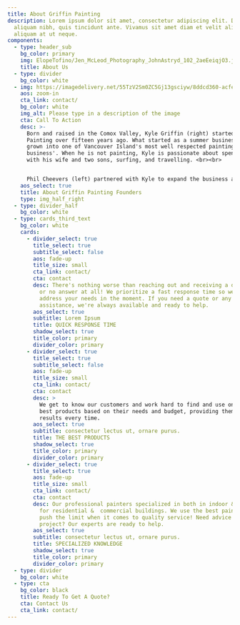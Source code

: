 ```yaml
---
title: About Griffin Painting
description: Lorem ipsum dolor sit amet, consectetur adipiscing elit. Duis at
  aliquam nibh, quis tincidunt ante. Vivamus sit amet diam et velit aliquam
  aliquam at ut neque.
components:
  - type: header_sub
    bg_color: primary
    img: ElopeTofino/Jen_McLeod_Photography_JohnAstryd_102_2aeEeiqjO3.jpg
    title: About Us
  - type: divider
    bg_color: white
  - img: https://imagedelivery.net/55TzV2Sm0ZC5Gj13gsciyw/8ddcd360-acfe-4ed3-15a0-0c2c5c99b700/SquareDesktop
    aos: zoom-in
    cta_link: contact/
    bg_color: white
    img_alt: Please type in a description of the image
    cta: Call To Action
    desc: >-
      Born and raised in the Comox Valley, Kyle Griffin (right) started Griffin
      Painting over fifteen years ago. What started as a summer business he has
      grown into one of Vancouver Island's most well respected painting
      business'. When he is not painting, Kyle is passionate about spending time
      with his wife and two sons, surfing, and travelling. <br><br>


      Phil Cheevers (left) partnered with Kyle to expand the business and meet the growing demand from happy clients. Born in Vancouver but living in Victoria for the past 20 years, Phil has a history in the business world but no desire to sit behind a desk. While he is not painting, he's also hanging out with his wife and two sons (almost identical ages to Kyle's), kiteboarding, travelling, as well as running a business in Mexico. 
    aos_select: true
    title: About Griffin Painting Founders
    type: img_half_right
  - type: divider_half
    bg_color: white
  - type: cards_third_text
    bg_color: white
    cards:
      - divider_select: true
        title_select: true
        subtitle_select: false
        aos: fade-up
        title_size: small
        cta_link: contact/
        cta: contact
        desc: There's nothing worse than reaching out and receiving a delayed response,
          or no answer at all! We prioritize a fast response time so we can
          address your needs in the moment. If you need a quote or any kind of
          assistance, we're always available and ready to help.
        aos_select: true
        subtitle: Lorem Ipsum
        title: QUICK RESPONSE TIME
        shadow_select: true
        title_color: primary
        divider_color: primary
      - divider_select: true
        title_select: true
        subtitle_select: false
        aos: fade-up
        title_size: small
        cta_link: contact/
        cta: contact
        desc: >
          We get to know our customers and work hard to find and use only the
          best products based on their needs and budget, providing them the best
          results every time.
        aos_select: true
        subtitle: consectetur lectus ut, ornare purus.
        title: THE BEST PRODUCTS
        shadow_select: true
        title_color: primary
        divider_color: primary
      - divider_select: true
        title_select: true
        aos: fade-up
        title_size: small
        cta_link: contact/
        cta: contact
        desc: Our professional painters specialized in both in indoor & outdoor painting
          for residential &  commercial buildings. We use the best paint and
          push the limit when it comes to quality service! Need advice about a
          project? Our experts are ready to help.
        aos_select: true
        subtitle: consectetur lectus ut, ornare purus.
        title: SPECIALIZED KNOWLEDGE
        shadow_select: true
        title_color: primary
        divider_color: primary
  - type: divider
    bg_color: white
  - type: cta
    bg_color: black
    title: Ready To Get A Quote?
    cta: Contact Us
    cta_link: contact/
---
```

